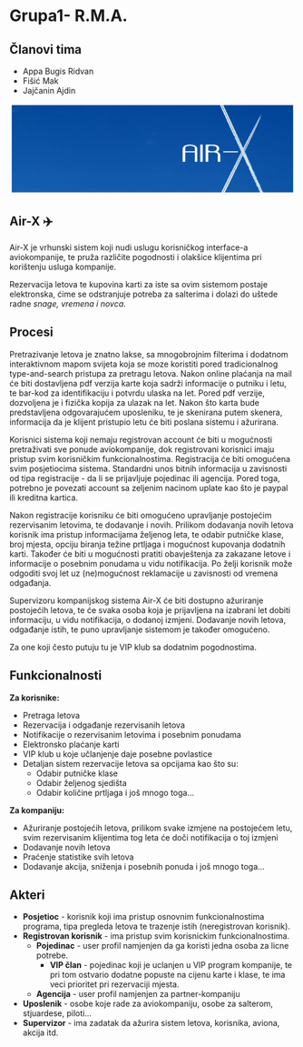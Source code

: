 # Grupa1- R.M.A.

## Članovi tima
- Appa Bugis Ridvan
- Fišić Mak
- Jajčanin Ajdin

![logo](https://github.com/ooad-2017-2018/Grupa1-R.M.A/blob/master/resursi/logo.png)

## Air-X :airplane:
Air-X je vrhunski sistem koji nudi uslugu korisničkog interface-a aviokompanije, te pruža različite pogodnosti i olakšice klijentima pri korištenju usluga kompanije.

Rezervacija letova te kupovina karti za iste sa ovim sistemom postaje elektronska, ćime se odstranjuje potreba za salterima i dolazi do uštede radne *snage, vremena i novca*.

## Procesi

Pretrazivanje letova je znatno lakse, sa mnogobrojnim filterima i dodatnom interaktivnom mapom svijeta koja se moze koristiti pored tradicionalnog type-and-search pristupa za pretragu letova. Nakon online plaćanja na mail će biti dostavljena pdf verzija karte koja sadrži informacije o putniku i letu, te bar-kod za identifikaciju i potvrdu ulaska na let. Pored pdf verzije, dozvoljena je i fizička kopija za ulazak na let. Nakon što karta bude predstavljena odgovarajućem uposleniku, te je skenirana putem skenera, informacija da je klijent pristupio letu će biti poslana sistemu i ažurirana.

Korisnici sistema koji nemaju registrovan account će biti u mogućnosti pretraživati sve ponude aviokompanije, dok registrovani korisnici imaju pristup svim korisničkim funkcionalnostima. 
Registracija će biti omogućena svim posjetiocima sistema. Standardni unos bitnih informacija u zavisnosti od tipa registracije - da li se prijavljuje pojedinac ili agencija. Pored toga, potrebno je povezati account sa zeljenim nacinom uplate kao što je paypal ili kreditna kartica.

Nakon registracije korisniku će biti omogućeno upravljanje postojećim rezervisanim letovima, te dodavanje i novih. Prilikom dodavanja novih letova korisnik ima pristup informacijama željenog leta, te odabir putničke klase, broj mjesta, opciju biranja težine prtljaga i mogućnost kupovanja dodatnih karti. Također će biti u mogućnosti pratiti obavještenja za zakazane letove i informacije o posebnim ponudama u vidu notifikacija. Po želji korisnik može odgoditi svoj let uz (ne)mogućnost reklamacije u zavisnosti od vremena odgađanja.  

Supervizoru kompanijskog sistema Air-X će biti dostupno ažuriranje postojećih letova, te će svaka osoba koja je prijavljena na izabrani let dobiti informaciju, u vidu notifikacija, o dodanoj izmjeni. Dodavanje novih letova, odgađanje istih, te puno upravljanje sistemom je također omogućeno.

Za one koji često putuju tu je VIP klub sa dodatnim pogodnostima.

## Funkcionalnosti
**Za korisnike:**
  - Pretraga letova
  - Rezervacija i odgađanje rezervisanih letova
  - Notifikacije o rezervisanim letovima i posebnim ponudama
  - Elektronsko plaćanje karti
  - VIP klub u koje učlanjenje daje posebne povlastice
  - Detaljan sistem rezervacije letova sa opcijama kao što su:
    - Odabir putničke klase
    - Odabir željenog sjedišta
    - Odabir količine prtljaga
i još mnogo toga...

**Za kompaniju:**
  - Ažuriranje postojećih letova, prilikom svake izmjene na postojećem letu, svim rezervisanim klijentima tog leta će doči notifikacija     o toj izmjeni
  - Dodavanje novih letova
  - Praćenje statistike svih letova
  - Dodavanje akcija, sniženja i posebnih ponuda
i još mnogo toga...

## Akteri
- **Posjetioc** - korisnik koji ima pristup osnovnim funkcionalnostima programa, tipa pregleda letova te trazenje istih (neregistrovan korisnik).
- **Registrovan korisnik** - ima pristup svim korisnickim funkcionalnostima.
    - **Pojedinac** - user profil namjenjen da ga koristi jedna osoba za licne potrebe.
        - **VIP član** - pojedinac koji je uclanjen u VIP program kompanije, te pri tom ostvario dodatne popuste na cijenu karte i klase,                          te ima veci prioritet pri rezervaciji mjesta.
    - **Agencija** - user profil namjenjen za partner-kompaniju
- **Uposlenik** - osobe koje rade za aviokompaniju, osobe za salterom, stjuardese, piloti...
- **Supervizor** - ima zadatak da ažurira sistem letova, korisnika, aviona, akcija itd.
